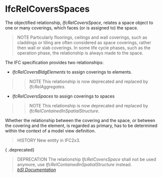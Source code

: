 IfcRelCoversSpaces
==================
The objectified relationship, _IfcRelCoversSpace_, relates a space object to
one or many coverings, which faces (or is assigned to) the space.  
  
> NOTE  Particularly floorings, ceilings and wall coverings, such as claddings
> or tiling are often considered as space coverings, rather then wall or slab
> coverings. In some life cycle phases, such as the operation phase, the
> relationship is always made to the space.  
  
The IFC specification provides two relationships:  
  
* _IfcRelCoversBldgElements_ to assign coverings to elements.   
>> NOTE  This relationship is now deprecated and replaced by
_IfcRelAggregates_.  
* _IfcRelCoversSpaces_ to assign coverings to spaces   
>> NOTE  This relationship is now deprecated and replaced by
_IfcRelContainedInSpatialStructure_.  
  
Whether the relationship between the covering and the space, or between the
covering and the element, is regarded as primary, has to be determined within
the context of a model view definition.  
  
> HISTORY  New entity in IFC2x3.  
  
{ .deprecated}  
> DEPRECATION  The relationship _IfcRelCoversSpace_ shall not be used anymore,
> use _IfcRelContainedInSpatialStructure_ instead.  
[ _bSI
Documentation_](https://standards.buildingsmart.org/IFC/DEV/IFC4_2/FINAL/HTML/schema/ifcsharedbldgelements/lexical/ifcrelcoversspaces.htm)


